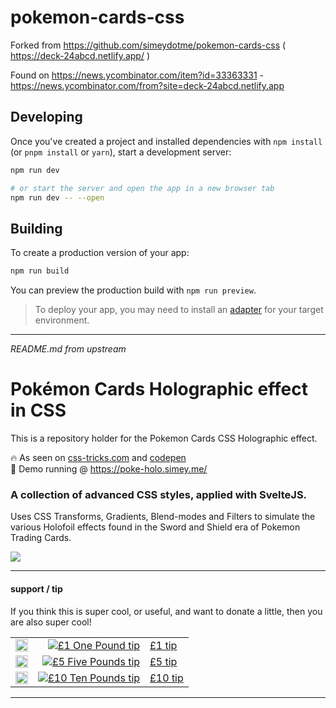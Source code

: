 # pokemon-cards-css

Forked from https://github.com/simeydotme/pokemon-cards-css ( https://deck-24abcd.netlify.app/ )

Found on https://news.ycombinator.com/item?id=33363331 - https://news.ycombinator.com/from?site=deck-24abcd.netlify.app

## Developing

Once you've created a project and installed dependencies with `npm install` (or `pnpm install` or `yarn`), start a development server:

```bash
npm run dev

# or start the server and open the app in a new browser tab
npm run dev -- --open
```

## Building

To create a production version of your app:

```bash
npm run build
```

You can preview the production build with `npm run preview`.

> To deploy your app, you may need to install an [adapter](https://kit.svelte.dev/docs/adapters) for your target environment.

---

_README.md from upstream_

# Pokémon Cards Holographic effect in CSS

This is a repository holder for the Pokemon Cards CSS Holographic effect.

🔥 As seen on [css-tricks.com](https://css-tricks.com/holographic-trading-card-effect/) and [codepen](https://codepen.io/simeydotme/pen/abYWJdX)  
🌟 Demo running @ https://poke-holo.simey.me/

### A collection of advanced CSS styles, applied with SvelteJS.

Uses CSS Transforms, Gradients, Blend-modes and Filters to simulate the various Holofoil effects found
in the Sword and Shield era of Pokemon Trading Cards.

<img src="public/pokemon-cards-demo.gif" />

---

#### support / tip

If you think this is super cool, or useful, and want to donate a little, then you are also super cool!

|                                                                                                                           |                                                                                                                                                                         |                                                     |
| ------------------------------------------------------------------------------------------------------------------------- | ----------------------------------------------------------------------------------------------------------------------------------------------------------------------: | --------------------------------------------------- |
| <img src="https://user-images.githubusercontent.com/2817396/149629283-6002944f-9253-4e35-917d-89b476deae4e.png" width=20> |    [![£1 One Pound tip](https://user-images.githubusercontent.com/2817396/149629980-08b9a952-bd6a-4c23-be78-05e3fd534352.png)](https://www.paypal.com/paypalme/simey/1) | [£1 tip](https://www.paypal.com/paypalme/simey/1)   |
| <img src="https://user-images.githubusercontent.com/2817396/149629283-6002944f-9253-4e35-917d-89b476deae4e.png" width=20> |  [![£5 Five Pounds tip](https://user-images.githubusercontent.com/2817396/149629994-3a99770c-d333-46e7-9818-ab6b18ad0202.png)](https://www.paypal.com/paypalme/simey/5) | [£5 tip](https://www.paypal.com/paypalme/simey/5)   |
| <img src="https://user-images.githubusercontent.com/2817396/149629283-6002944f-9253-4e35-917d-89b476deae4e.png" width=20> | [![£10 Ten Pounds tip](https://user-images.githubusercontent.com/2817396/149630000-95aa4234-ff67-4e7c-a7f4-ffd52f25e6d8.png)](https://www.paypal.com/paypalme/simey/10) | [£10 tip](https://www.paypal.com/paypalme/simey/10) |

---
